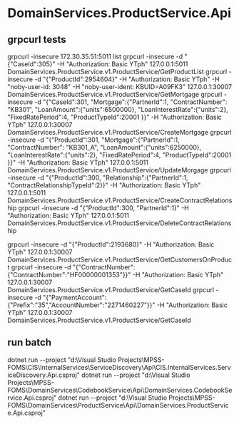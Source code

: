 ﻿# DomainServices.ProductService.Api

## grpcurl tests
grpcurl -insecure 172.30.35.51:5011 list
grpcurl -insecure -d "{\"CaseId\":305}" -H "Authorization: Basic YTph" 127.0.0.1:5011 DomainServices.ProductService.v1.ProductService/GetProductList
grpcurl -insecure -d "{\"ProductId\":2954604}" -H "Authorization: Basic YTph" -H "noby-user-id: 3048" -H "noby-user-ident: KBUID=A09FK3" 127.0.0.1:30007 DomainServices.ProductService.v1.ProductService/GetMortgage
grpcurl -insecure -d "{\"CaseId\":301, \"Mortgage\":{\"PartnerId\":1, \"ContractNumber\": \"KB301\", \"LoanAmount\":{\"units\":6500000}, \"LoanInterestRate\":{\"units\":2}, \"FixedRatePeriod\":4, \"ProductTypeId\":20001 }}" -H "Authorization: Basic YTph" 127.0.0.1:30007 DomainServices.ProductService.v1.ProductService/CreateMortgage
grpcurl -insecure -d "{\"ProductId\":301, \"Mortgage\":{\"PartnerId\":1, \"ContractNumber\": \"KB301_A\", \"LoanAmount\":{\"units\":6250000}, \"LoanInterestRate\":{\"units\":2}, \"FixedRatePeriod\":4, \"ProductTypeId\":20001 }}" -H "Authorization: Basic YTph" 127.0.0.1:5011 DomainServices.ProductService.v1.ProductService/UpdateMorgage
grpcurl -insecure -d "{\"ProductId\":300, \"Relationship\":{\"PartnerId\":1, \"ContractRelationshipTypeId\":2}}" -H "Authorization: Basic YTph" 127.0.0.1:5011 DomainServices.ProductService.v1.ProductService/CreateContractRelationship
grpcurl -insecure -d "{\"ProductId\":300, \"PartnerId\":1}" -H "Authorization: Basic YTph" 127.0.0.1:5011 DomainServices.ProductService.v1.ProductService/DeleteContractRelationship

grpcurl -insecure -d "{\"ProductId\":2193680}" -H "Authorization: Basic YTph" 127.0.0.1:30007 DomainServices.ProductService.v1.ProductService/GetCustomersOnProduct
grpcurl -insecure -d "{\"ContractNumber\":{\"ContractNumber\":\"HF00000001353\"}}" -H "Authorization: Basic YTph" 127.0.0.1:30007 DomainServices.ProductService.v1.ProductService/GetCaseId
grpcurl -insecure -d "{\"PaymentAccount\":{\"Prefix\":\"35\",\"AccountNumber\":\"2271460227\"}}" -H "Authorization: Basic YTph" 127.0.0.1:30007 DomainServices.ProductService.v1.ProductService/GetCaseId

## run batch
dotnet run --project "d:\Visual Studio Projects\MPSS-FOMS\CIS\InternalServices\ServiceDiscovery\Api\CIS.InternalServices.ServiceDiscovery.Api.csproj"
dotnet run --project "d:\Visual Studio Projects\MPSS-FOMS\DomainServices\CodebookService\Api\DomainServices.CodebookService.Api.csproj"
dotnet run --project "d:\Visual Studio Projects\MPSS-FOMS\DomainServices\ProductService\Api\DomainServices.ProductService.Api.csproj"
